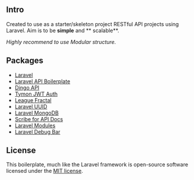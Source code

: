 ## Intro

Created to use as a starter/skeleton project RESTful API projects using Laravel. Aim is to be **simple** and **
scalable**.

_Highly recommend to use Modular structure._

## Packages

- [Laravel](https://laravel.com/docs/)
- [Laravel API Boilerplate](https://github.com/specialtactics/l5-api-boilerplate/)
- [Dingo API](https://github.com/dingo/api/wiki)
- [Tymon JWT Auth](https://github.com/tymondesigns/jwt-auth)
- [League Fractal](https://fractal.thephpleague.com/)
- [Laravel UUID](https://github.com/webpatser/laravel-uuid/tree/2.1.1)
- [Laravel MongoDB](https://www.mongodb.com/compatibility/mongodb-laravel-intergration)
- [Scribe for API Docs](https://scribe.knuckles.wtf/laravel/)
- [Laravel Modules](https://github.com/nWidart/laravel-modules)
- [Laravel Debug Bar](https://github.com/barryvdh/laravel-debugbar)

## License

This boilerplate, much like the Laravel framework is open-source software licensed under
the [MIT license](https://opensource.org/licenses/MIT).
